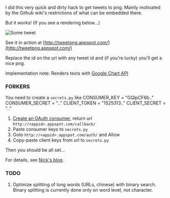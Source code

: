 I did this very quick and dirty hack to get tweets to png. Mainly motivated
by the Github wiki's restrictions of what can be embedded there.

But it works! (If you see a rendering below...)

![Some tweet](http://tweetpng.appspot.com/23019320509-500.png)

See it in action at [http://tweetpng.appspot.com/](http://tweetpng.appspot.com/)

Replace the id on the url with any tweet id and (if you're lucky) you'll get
a nice png.

Implementation note: Renders texts with [Google Chart API](http://code.google.com/apis/chart/docs/gallery/dynamic_icons.html#outlined_text)

### FORKERS

You need to create a `secrets.py` like
    CONSUMER_KEY = "GQlpCF6b.."
    CONSUMER_SECRET = ".."
    CLIENT_TOKEN = "1525313.."
    CLIENT_SECRET = ".."

1. [Create an OAuth consumer](http://twitter.com/oauth_clients), return url `http://<appid>.appspot.com/callback/`
1. Paste consumer keys to `secrets.py`
1. Goto `http://<appid>.appspot.com/auth/` and Allow
1. Copy-paste client keys from url to `secrets.py`

Then you should be all set...

For details, see [Nick's blog](http://blog.notdot.net/2010/02/Writing-a-twitter-service-on-App-Engine).

### TODO

1. Optimize splitting of long words (URLs, chinese) with binary search. Binary splitting is currently done only on word level, not character.

